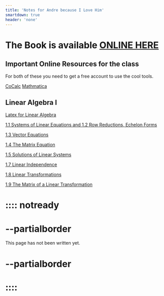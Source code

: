 ```yaml
---
title: 'Notes for Andre because I Love Him'
smartdown: true
header: 'none'
---
```


# The Book is available [ONLINE HERE](https://www.cartagena99.com/recursos/alumnos/temarios/210609113348-Linear%20Algebra%20and%20its%20applications.pdf)

## Important Online Resources for the class

For both of these you need to get a free account to use the cool tools.

[CoCalc](https://cocalc.com)
[Mathmatica](https://www.wolframalpha.com)

## Linear Algebra I

[Latex for Linear Algebra](/pages/LALatex)

[1.1 Systems of Linear Equations and 1.2 Row Reductions, Echelon Forms](/pages/LA1)

[1.3 Vector Equations](/pages/LA2)

[1.4 The Matrix Equation](/pages/LA3)

[1.5 Solutions of Linear Systems](pages/LA4)

[1.7 Linear Independence](/pages/LA5)


[1.8 Linear Transformations](/pages/LA6)


[1.9 The Matrix of a Linear Transformation](/pages/LA7)




# :::: notready
# --partialborder
This page has not been written yet.
# --partialborder
# ::::

